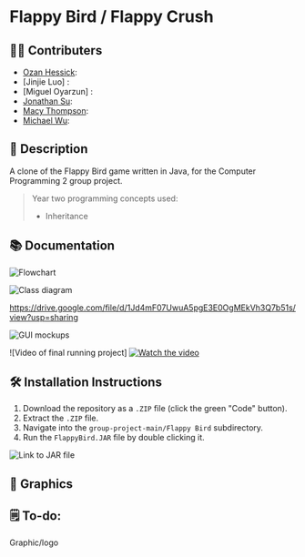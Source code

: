 # Flappy Bird / Flappy Crush
## 👨‍💻 Contributers
+ [Ozan Hessick](https://github.com/Sensxy):
+ [Jinjie Luo] :
+ [Miguel Oyarzun] :
+ [Jonathan Su](https://github.com/9661328):
+ [Macy Thompson](https://github.com/macythompson):
+ [Michael Wu](https://github.com/michaelxcw):

## 📝 Description

A clone of the Flappy Bird game written in Java, for the Computer Programming 2 group project.

> Year two programming concepts used:
> + Inheritance
> 



## 📚 Documentation

![Flowchart]()

![Class diagram]()

https://drive.google.com/file/d/1Jd4mF07UwuA5pgE3E0OgMEkVh3Q7b51s/view?usp=sharing

![GUI mockups]()

![Video of final running project]
[![Watch the video](https://img.youtube.com/vi/K5KAc5CoCuk/maxresdefault.jpg)](https://www.youtube.com/watch?v=K5KAc5CoCuk)

## 🛠️ Installation Instructions

1. Download the repository as a `.ZIP` file (click the green "Code" button).
2. Extract the `.ZIP` file.
3. Navigate into the `group-project-main/Flappy Bird` subdirectory.
4. Run the `FlappyBird.JAR` file by double clicking it.

![Link to JAR file]()

## 📸 Graphics

## 🗒️ To-do: 

Graphic/logo
